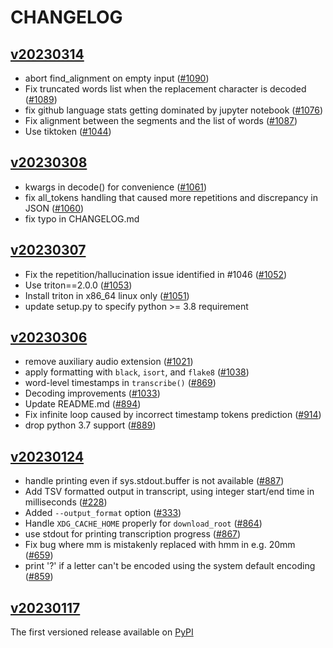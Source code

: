 # CHANGELOG

## [v20230314](https://github.com/openai/whisper/releases/tag/v20230314)

- abort find_alignment on empty input ([#1090](https://github.com/openai/whisper/pull/1090))
- Fix truncated words list when the replacement character is decoded ([#1089](https://github.com/openai/whisper/pull/1089))
- fix github language stats getting dominated by jupyter notebook ([#1076](https://github.com/openai/whisper/pull/1076))
- Fix alignment between the segments and the list of words ([#1087](https://github.com/openai/whisper/pull/1087))
- Use tiktoken ([#1044](https://github.com/openai/whisper/pull/1044))

## [v20230308](https://github.com/openai/whisper/releases/tag/v20230308)

- kwargs in decode() for convenience ([#1061](https://github.com/openai/whisper/pull/1061))
- fix all_tokens handling that caused more repetitions and discrepancy in JSON ([#1060](https://github.com/openai/whisper/pull/1060))
- fix typo in CHANGELOG.md

## [v20230307](https://github.com/openai/whisper/releases/tag/v20230307)

- Fix the repetition/hallucination issue identified in #1046 ([#1052](https://github.com/openai/whisper/pull/1052))
- Use triton==2.0.0 ([#1053](https://github.com/openai/whisper/pull/1053))
- Install triton in x86_64 linux only ([#1051](https://github.com/openai/whisper/pull/1051))
- update setup.py to specify python >= 3.8 requirement

## [v20230306](https://github.com/openai/whisper/releases/tag/v20230306)

- remove auxiliary audio extension ([#1021](https://github.com/openai/whisper/pull/1021))
- apply formatting with `black`, `isort`, and `flake8` ([#1038](https://github.com/openai/whisper/pull/1038))
- word-level timestamps in `transcribe()` ([#869](https://github.com/openai/whisper/pull/869))
- Decoding improvements ([#1033](https://github.com/openai/whisper/pull/1033))
- Update README.md ([#894](https://github.com/openai/whisper/pull/894))
- Fix infinite loop caused by incorrect timestamp tokens prediction ([#914](https://github.com/openai/whisper/pull/914))
- drop python 3.7 support ([#889](https://github.com/openai/whisper/pull/889))

## [v20230124](https://github.com/openai/whisper/releases/tag/v20230124)

- handle printing even if sys.stdout.buffer is not available ([#887](https://github.com/openai/whisper/pull/887))
- Add TSV formatted output in transcript, using integer start/end time in milliseconds ([#228](https://github.com/openai/whisper/pull/228))
- Added `--output_format` option ([#333](https://github.com/openai/whisper/pull/333))
- Handle `XDG_CACHE_HOME` properly for `download_root` ([#864](https://github.com/openai/whisper/pull/864))
- use stdout for printing transcription progress ([#867](https://github.com/openai/whisper/pull/867))
- Fix bug where mm is mistakenly replaced with hmm in e.g. 20mm ([#659](https://github.com/openai/whisper/pull/659))
- print '?' if a letter can't be encoded using the system default encoding ([#859](https://github.com/openai/whisper/pull/859))

## [v20230117](https://github.com/openai/whisper/releases/tag/v20230117)

The first versioned release available on [PyPI](https://pypi.org/project/openai-whisper/)

